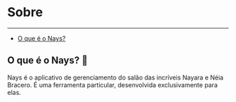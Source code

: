 # Sobre

---

-   [O que é o Nays?](#section-1)

<a name="section-1"></a>

## O que é o Nays? 🤔

Nays é o aplicativo de gerenciamento do salão das incríveis Nayara e Néia Bracero.
É uma ferramenta particular, desenvolvida exclusivamente para elas.
